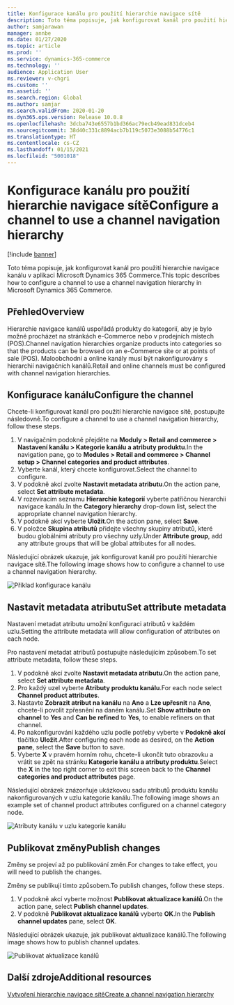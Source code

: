 ```yaml
---
title: Konfigurace kanálu pro použití hierarchie navigace sítě
description: Toto téma popisuje, jak konfigurovat kanál pro použití hierarchie navigace kanálu v aplikaci Microsoft Dynamics 365 Commerce.
author: samjarawan
manager: annbe
ms.date: 01/27/2020
ms.topic: article
ms.prod: ''
ms.service: dynamics-365-commerce
ms.technology: ''
audience: Application User
ms.reviewer: v-chgri
ms.custom: ''
ms.assetid: ''
ms.search.region: Global
ms.author: samjar
ms.search.validFrom: 2020-01-20
ms.dyn365.ops.version: Release 10.0.8
ms.openlocfilehash: 3dcba743e6557b1bd366ac79ecb49ead831dceb4
ms.sourcegitcommit: 38d40c331c8894acb7b119c5073e3088b54776c1
ms.translationtype: HT
ms.contentlocale: cs-CZ
ms.lasthandoff: 01/15/2021
ms.locfileid: "5001018"
---
```

# <a name="configure-a-channel-to-use-a-channel-navigation-hierarchy"></a><span data-ttu-id="0e048-103">Konfigurace kanálu pro použití hierarchie navigace sítě</span><span class="sxs-lookup"><span data-stu-id="0e048-103">Configure a channel to use a channel navigation hierarchy</span></span>


[!include [banner](includes/banner.md)]

<span data-ttu-id="0e048-104">Toto téma popisuje, jak konfigurovat kanál pro použití hierarchie navigace kanálu v aplikaci Microsoft Dynamics 365 Commerce.</span><span class="sxs-lookup"><span data-stu-id="0e048-104">This topic describes how to configure a channel to use a channel navigation hierarchy in Microsoft Dynamics 365 Commerce.</span></span>

## <a name="overview"></a><span data-ttu-id="0e048-105">Přehled</span><span class="sxs-lookup"><span data-stu-id="0e048-105">Overview</span></span>

<span data-ttu-id="0e048-106">Hierarchie navigace kanálů uspořádá produkty do kategorií, aby je bylo možné procházet na stránkách e-Commerce nebo v prodejních místech (POS).</span><span class="sxs-lookup"><span data-stu-id="0e048-106">Channel navigation hierarchies organize products into categories so that the products can be browsed on an e-Commerce site or at points of sale (POS).</span></span> <span data-ttu-id="0e048-107">Maloobchodní a online kanály musí být nakonfigurovány s hierarchií navigačních kanálů.</span><span class="sxs-lookup"><span data-stu-id="0e048-107">Retail and online channels must be configured with channel navigation hierarchies.</span></span>

## <a name="configure-the-channel"></a><span data-ttu-id="0e048-108">Konfigurace kanálu</span><span class="sxs-lookup"><span data-stu-id="0e048-108">Configure the channel</span></span>

<span data-ttu-id="0e048-109">Chcete-li konfigurovat kanál pro použití hierarchie navigace sítě, postupujte následovně.</span><span class="sxs-lookup"><span data-stu-id="0e048-109">To configure a channel to use a channel navigation hierarchy, follow these steps.</span></span>

1. <span data-ttu-id="0e048-110">V navigačním podokně přejděte na **Moduly \> Retail and commerce \> Nastavení kanálu \> Kategorie kanálu a atributy produktu**.</span><span class="sxs-lookup"><span data-stu-id="0e048-110">In the navigation pane, go to **Modules \> Retail and commerce \> Channel setup \> Channel categories and product attributes**.</span></span>
1. <span data-ttu-id="0e048-111">Vyberte kanál, který chcete konfigurovat.</span><span class="sxs-lookup"><span data-stu-id="0e048-111">Select the channel to configure.</span></span>
1. <span data-ttu-id="0e048-112">V podokně akcí zvolte **Nastavit metadata atributu**.</span><span class="sxs-lookup"><span data-stu-id="0e048-112">On the action pane, select **Set attribute metadata**.</span></span>
1. <span data-ttu-id="0e048-113">V rozevíracím seznamu **Hierarchie kategorií** vyberte patřičnou hierarchii navigace kanálu.</span><span class="sxs-lookup"><span data-stu-id="0e048-113">In the **Category hierarchy** drop-down list, select the appropriate channel navigation hierarchy.</span></span>
1. <span data-ttu-id="0e048-114">V podokně akcí vyberte **Uložit**.</span><span class="sxs-lookup"><span data-stu-id="0e048-114">On the action pane, select **Save**.</span></span>
1. <span data-ttu-id="0e048-115">V položce **Skupina atributů** přidejte všechny skupiny atributů, které budou globálními atributy pro všechny uzly.</span><span class="sxs-lookup"><span data-stu-id="0e048-115">Under **Attribute group**, add any attribute groups that will be global attributes for all nodes.</span></span>

<span data-ttu-id="0e048-116">Následující obrázek ukazuje, jak konfigurovat kanál pro použití hierarchie navigace sítě.</span><span class="sxs-lookup"><span data-stu-id="0e048-116">The following image shows how to configure a channel to use a channel navigation hierarchy.</span></span>

![Příklad konfigurace kanálu](media/configure-channel-hierarchy-1.png)

## <a name="set-attribute-metadata"></a><span data-ttu-id="0e048-118">Nastavit metadata atributu</span><span class="sxs-lookup"><span data-stu-id="0e048-118">Set attribute metadata</span></span>

<span data-ttu-id="0e048-119">Nastavení metadat atributu umožní konfiguraci atributů v každém uzlu.</span><span class="sxs-lookup"><span data-stu-id="0e048-119">Setting the attribute metadata will allow configuration of attributes on each node.</span></span>

<span data-ttu-id="0e048-120">Pro nastavení metadat atributů postupujte následujícím způsobem.</span><span class="sxs-lookup"><span data-stu-id="0e048-120">To set attribute metadata, follow these steps.</span></span>

1. <span data-ttu-id="0e048-121">V podokně akcí zvolte **Nastavit metadata atributu**.</span><span class="sxs-lookup"><span data-stu-id="0e048-121">On the action pane, select **Set attribute metadata**.</span></span>
1. <span data-ttu-id="0e048-122">Pro každý uzel vyberte **Atributy produktu kanálu**.</span><span class="sxs-lookup"><span data-stu-id="0e048-122">For each node select **Channel product attributes**.</span></span>
1. <span data-ttu-id="0e048-123">Nastavte **Zobrazit atribut na kanálu** na **Ano** a **Lze upřesnit** na **Ano**, chcete-li povolit zpřesnění na daném kanálu.</span><span class="sxs-lookup"><span data-stu-id="0e048-123">Set **Show attribute on channel** to **Yes** and **Can be refined** to **Yes**, to enable refiners on that channel.</span></span>
1. <span data-ttu-id="0e048-124">Po nakonfigurování každého uzlu podle potřeby vyberte v **Podokně akcí** tlačítko **Uložit**.</span><span class="sxs-lookup"><span data-stu-id="0e048-124">After configuring each node as desired, on the **Action pane**, select the **Save** button to save.</span></span>
1. <span data-ttu-id="0e048-125">Vyberte **X** v pravém horním rohu, chcete-li ukončit tuto obrazovku a vrátit se zpět na stránku **Kategorie kanálu a atributy produktu**.</span><span class="sxs-lookup"><span data-stu-id="0e048-125">Select the **X** in the top right corner to exit this screen back to the **Channel categories and product attributes** page.</span></span>

<span data-ttu-id="0e048-126">Následující obrázek znázorňuje ukázkovou sadu atributů produktu kanálu nakonfigurovaných v uzlu kategorie kanálu.</span><span class="sxs-lookup"><span data-stu-id="0e048-126">The following image shows an example set of channel product attributes configured on a channel category node.</span></span>

![Atributy kanálu v uzlu kategorie kanálu](media/configure-channel-hierarchy-2.png)

## <a name="publish-changes"></a><span data-ttu-id="0e048-128">Publikovat změny</span><span class="sxs-lookup"><span data-stu-id="0e048-128">Publish changes</span></span>

<span data-ttu-id="0e048-129">Změny se projeví až po publikování změn.</span><span class="sxs-lookup"><span data-stu-id="0e048-129">For changes to take effect, you will need to publish the changes.</span></span>

<span data-ttu-id="0e048-130">Změny se publikují tímto způsobem.</span><span class="sxs-lookup"><span data-stu-id="0e048-130">To publish changes, follow these steps.</span></span>

1. <span data-ttu-id="0e048-131">V podokně akcí vyberte možnost **Publikovat aktualizace kanálů**.</span><span class="sxs-lookup"><span data-stu-id="0e048-131">On the action pane, select **Publish channel updates**.</span></span>
1. <span data-ttu-id="0e048-132">V podokně **Publikovat aktualizace kanálů** vyberte **OK**.</span><span class="sxs-lookup"><span data-stu-id="0e048-132">In the **Publish channel updates** pane, select **OK**.</span></span>

<span data-ttu-id="0e048-133">Následující obrázek ukazuje, jak publikovat aktualizace kanálů.</span><span class="sxs-lookup"><span data-stu-id="0e048-133">The following image shows how to publish channel updates.</span></span>

![Publikovat aktualizace kanálů](media/configure-channel-hierarchy-3.png)

## <a name="additional-resources"></a><span data-ttu-id="0e048-135">Další zdroje</span><span class="sxs-lookup"><span data-stu-id="0e048-135">Additional resources</span></span>

[<span data-ttu-id="0e048-136">Vytvoření hierarchie navigace sítě</span><span class="sxs-lookup"><span data-stu-id="0e048-136">Create a channel navigation hierarchy</span></span>](create-channel-hierarchy.md)


